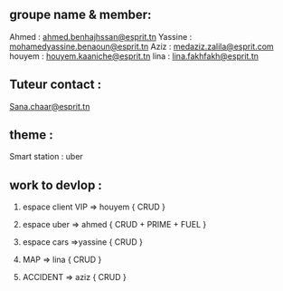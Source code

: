 ## groupe name & member:
Ahmed : ahmed.benhajhssan@esprit.tn
Yassine : mohamedyassine.benaoun@esprit.tn
Aziz : medaziz.zalila@esprit.com
houyem : houyem.kaaniche@esprit.tn
lina : lina.fakhfakh@esprit.tn

## Tuteur contact :
Sana.chaar@esprit.tn

## theme :
Smart station : uber

## work to devlop : 
 1. espace client VIP => houyem
 {
    CRUD
 }
 
 2. espace uber => ahmed
 {
    CRUD + PRIME + FUEL
 }
 
 3. espace cars =>yassine
 {
    CRUD
 }

 4. MAP => lina
 {
    CRUD
 }

 5. ACCIDENT => aziz
 {
    CRUD
 }

